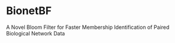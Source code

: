 # BionetBF
A Novel Bloom Filter for Faster Membership Identification of Paired Biological Network Data
